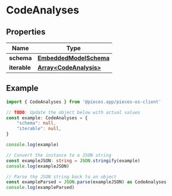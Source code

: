 
# CodeAnalyses


## Properties

Name | Type
------------ | -------------
**schema** | [**EmbeddedModelSchema**](EmbeddedModelSchema)
**iterable** | [**Array&lt;CodeAnalysis&gt;**](CodeAnalysis)

## Example

```typescript
import { CodeAnalyses } from '@pieces.app/pieces-os-client'

// TODO: Update the object below with actual values
const example: CodeAnalyses = {
    "schema": null,
    "iterable": null,
}

console.log(example)

// Convert the instance to a JSON string
const exampleJSON: string = JSON.stringify(example)
console.log(exampleJSON)

// Parse the JSON string back to an object
const exampleParsed = JSON.parse(exampleJSON) as CodeAnalyses
console.log(exampleParsed)
```


